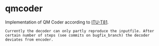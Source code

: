 # qmcoder
Implementation of QM Coder according to [ITU-T81](https://www.w3.org/Graphics/JPEG/itu-t81.pdf).

    Currently the decoder can only partly reproduce the inputfile. After certain number of steps (see commits on bugfix_branch) the decoder deviates from encoder.

